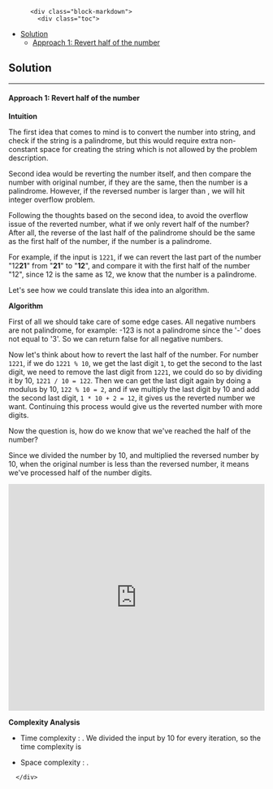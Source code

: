 <div class="article-body">
        
          <div class="block-markdown">
            <div class="toc">
<ul>
<li><a href="#solution">Solution</a><ul>
<li><a href="#approach-1-revert-half-of-the-number">Approach 1: Revert half of the number</a></li>
</ul>
</li>
</ul>
</div>
<h2 id="solution">Solution</h2>
<hr>
<h4 id="approach-1-revert-half-of-the-number">Approach 1: Revert half of the number</h4>
<p><strong>Intuition</strong></p>
<p>The first idea that comes to mind is to convert the number into string, and check if the string is a palindrome, but
this would require extra non-constant space for creating the string which is not allowed by the problem description.</p>
<p>Second idea would be reverting the number itself, and then compare the number with original number,
if they are the same, then the number is a palindrome. However, if the reversed number is larger than <script type="math/tex; mode=display">\text{int.MAX}</script>,
we will hit integer overflow problem.</p>
<p>Following the thoughts based on the second idea, to avoid the overflow issue of the reverted number, what if we only
revert half of the <script type="math/tex; mode=display">\text{int}</script> number? After all, the reverse of the last half of the palindrome should be the same as the
first half of the number, if the number is a palindrome.</p>
<p>For example, if the input is <code>1221</code>, if we can revert the last part of the number "12<strong>21</strong>" from "<strong>21</strong>" to "<strong>12</strong>",
and compare it with the first half of the number "12", since 12 is the same as 12, we know that the number is a palindrome.</p>
<p>Let's see how we could translate this idea into an algorithm.</p>
<p><strong>Algorithm</strong></p>
<p>First of all we should take care of some edge cases. All negative numbers are not palindrome, for example: -123 is
not a palindrome since the '-' does not equal to '3'. So we can return false for all negative numbers.</p>
<p>Now let's think about how to revert the last half of the number. For number <code>1221</code>, if we do <code>1221 % 10</code>, we get the
last digit <code>1</code>, to get the second to the last digit, we need to remove the last digit from <code>1221</code>, we could do so by
dividing it by 10, <code>1221 / 10 = 122</code>. Then we can get the last digit again by doing a modulus by 10, <code>122 % 10 = 2</code>, and if we multiply the last digit by 10 and add the second last digit, <code>1 * 10 + 2 = 12</code>, it gives us the reverted number we want. Continuing this process would give us the reverted number with more digits.</p>
<p>Now the question is, how do we know that we've reached the half of the number?</p>
<p>Since we divided the number by 10, and multiplied the reversed number by 10, when the original number is less than the
reversed number, it means we've processed half of the number digits.</p>
<iframe src="https://leetcode.com/playground/A2cW8TnM/shared" frameborder="0" width="100%" height="446" name="A2cW8TnM"></iframe>

<p><strong>Complexity Analysis</strong></p>
<ul>
<li>
<p>Time complexity : <script type="math/tex; mode=display">O(\log_{10}(n))</script>.
We divided the input by 10 for every iteration, so the time complexity is <script type="math/tex; mode=display">O(\log_{10}(n))</script>
</p>
</li>
<li>
<p>Space complexity : <script type="math/tex; mode=display">O(1)</script>.</p>
</li>
</ul>
          </div>
        
      </div>